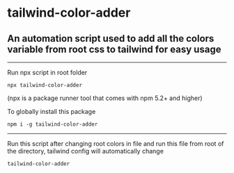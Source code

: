 # tailwind-color-adder

## An automation script used to add all the colors variable from root css to tailwind for easy usage
<hr>

Run npx script in root folder

```
npx tailwind-color-adder
```
 
(npx is a package runner tool that comes with npm 5.2+ and higher)


To globally install this package

```
npm i -g tailwind-color-adder
```

<hr>
Run this script after changing root colors in file and run this file from root of the directory, tailwind config will automatically change

```
tailwind-color-adder
```